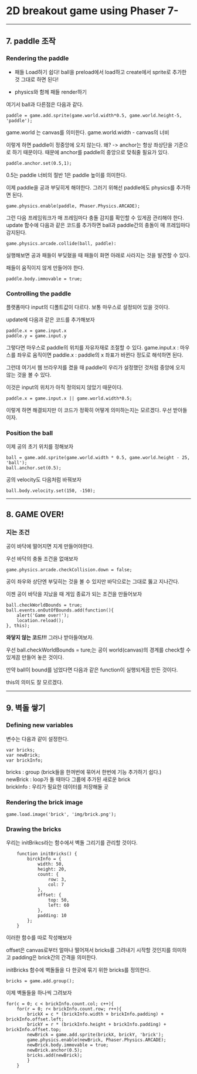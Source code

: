 # 2D breakout game using Phaser 7-

---

## 7. paddle 조작

### Rendering the paddle

- 패들 Load하기
쉽다!
ball을 preload에서 load하고 create에서 sprite로 추가한 것 그대로 하면 된다!

- physics와 함께 패들 render하기

여기서 ball과 다른점은 다음과 같다.
~~~
paddle = game.add.sprite(game.world.width*0.5, game.world.height-5, 'paddle');
~~~
game.world 는 canvas를 의미한다.
game.world.width - canvas의 너비

이렇게 하면 paddle이 정중앙에 오지 않는다.
왜? -> anchor는 항상 좌상단을 기준으로 하기 때문이다.
때문에 anchor를 paddle의 중앙으로 맞춰줄 필요가 있다.

~~~
paddle.anchor.set(0.5,1);
~~~

0.5는 paddle 너비의 절반
1은 paddle 높이를 의미한다.


이제 paddle을 공과 부딪히게 해야한다.
그러기 위해선 paddle에도 physics를 추가하면 된다.

~~~
game.physics.enable(paddle, Phaser.Physics.ARCADE);
~~~

그런 다음 프레임워크가 매 프레임마다 충돌 감지를 확인할 수 있게끔 관리해야 한다.
update 함수에 다음과 같은 코드를 추가하면 ball과 paddle간의 충돌이 매 프레임마다 감지된다.

~~~
game.physics.arcade.collide(ball, paddle):
~~~

실행해보면
공과 패들이 부딪혔을 때
패들이 화면 아래로 사라지는 것을 발견할 수 있다.

패들이 움직이지 않게 만들어야 한다.

~~~
paddle.body.immovable = true;
~~~

### Controlling the paddle

플랫폼마다 input의 디폴트값이 다르다.
보통 마우스로 설정되어 있을 것이다.

update에 다음과 같은 코드를 추가해보자

~~~
paddle.x = game.input.x
paddle.y = game.input.y
~~~

그렇다면 마우스로 paddle의 위치를 자유자재로 조절할 수 있다.
game.input.x : 마우스를 좌우로 움직이면
paddle.x : paddle의 x 좌표가 바뀐다
정도로 해석하면 된다.

그런데 여기서 웹 브라우저를 켰을 때
paddle이 우리가 설정했던 것처럼 중앙에 오지 않는 것을 볼 수 있다.

이것은 input의 위치가 아직 정의되지 않았기 때문이다.

~~~
paddle.x = game.input.x || game.world.width*0.5;
~~~
이렇게 하면 해결되지만 이 코드가 정확히 어떻게 의미하는지는 모르겠다.
우선 받아들이자.

### Position the ball

이제 공의 초기 위치를 정해보자

~~~
ball = game.add.sprite(game.world.width * 0.5, game.world.height - 25, 'ball');
ball.anchor.set(0.5);
~~~

공의 velocity도 다음처럼 바꿔보자

~~~
ball.body.velocity.set(150, -150);
~~~

---


## 8. GAME OVER!

### 지는 조건

공이 바닥에 떨어지면 지게 만들어야한다.

우선 바닥의 충돌 조건을 없애보자

~~~
game.physics.arcade.checkCollision.down = false;
~~~

공이 좌우와 상단엔 부딪히는 것을 볼 수 있지만 바닥으로는 그대로 뚫고 지나간다.

이젠 공이 바닥을 지났을 때 게임 종료가 되는 조건을 만들어보자
~~~
ball.checkWorldBounds = true;
ball.events.onOutOfBounds.add(function(){
    alert('Game over!');
    location.reload();
}, this);
~~~

**와닿지 않는 코드!!!**
그러나 받아들여보자.

우선 ball.checkWorldBounds = ture;는 공이 world(canvas)의 경계를 check할 수 있게끔 만들어 놓은 것이다.

만약 ball이 bound를 넘었다면 다음과 같은 function이 실행되게끔 만든 것이다.

this의 의미도 잘 모르겠다.

---

## 9. 벽돌 쌓기

### Defining new variables

변수는 다음과 같이 설정한다.
~~~
var bricks;
var newBrick;
var brickInfo;
~~~
bricks : group (brick들을 한꺼번에 묶어서 한번에 기능 추가하기 쉽다.)  
newBrick : loop가 돌 때마다 그룹에 추가된 새로운 brick  
brickInfo : 우리가 필요한 데이터를 저장해둘 곳  

### Rendering the brick image

~~~
game.load.image('brick', 'img/brick.png');
~~~

### Drawing the bricks

우리는 initBrikcs라는 함수에서 벽돌 그리기를 관리할 것이다.

~~~
    function initBricks() {
        birckInfo = {
            width: 50,
            height: 20,
            count: {
                row: 3,
                col: 7
            },
            offset: {
                top: 50,
                left: 60
            },
            padding: 10
        };
    }
~~~
이러한 함수를 따로 작성해보자

offset은 canvas로부터 얼마나 떨어져서 bricks를 그려내기 시작할 것인지를 의미하고
padding은 brick간의 간격을 의미한다.

initBricks 함수에 벽돌들을 다 한곳에 묶기 위한 bricks를 정의한다.

~~~
bricks = game.add.group();
~~~

이제 벽돌들을 하나씩 그려보자

~~~
for(c = 0; c < brickInfo.count.col; c++){
    for(r = 0; r< brickInfo.count.row; r++){
        brickX = c * (brickInfo.width + brickInfo.padding) + brickInfo.offset.left;
        brickY = r * (brickInfo.height + brickInfo.padding) + brickInfo.offset.top;
        newBrick = game.add.sprite(brickX, brickY, 'brick');
        game.physics.enable(newBrick, Phaser.Physics.ARCADE);
        newBrick.body.immovable = true;
        newBrick.anchor(0.5);
        bricks.add(newBrick);
        }
    }
~~~
